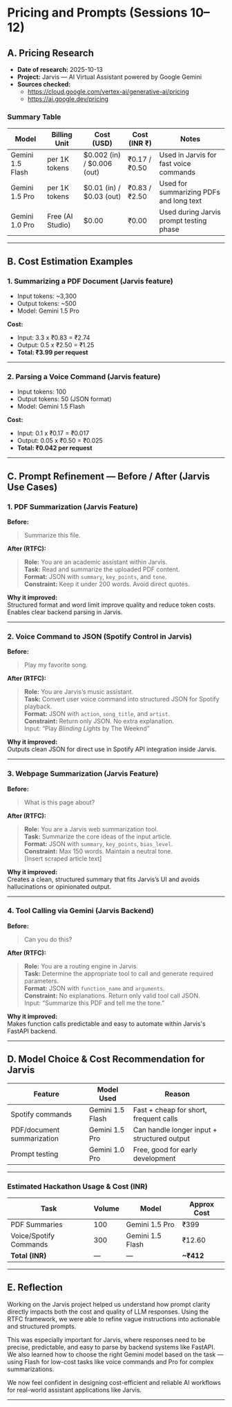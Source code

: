 # Pricing and Prompts (Sessions 10–12)

## A. Pricing Research

- **Date of research:** 2025-10-13  
- **Project:** Jarvis — AI Virtual Assistant powered by Google Gemini  
- **Sources checked:**
  - https://cloud.google.com/vertex-ai/generative-ai/pricing
  - https://ai.google.dev/pricing

### Summary Table

| Model            | Billing Unit | Cost (USD)             | Cost (INR ₹)         | Notes                                     |
|------------------|--------------|------------------------|----------------------|-------------------------------------------|
| Gemini 1.5 Flash | per 1K tokens | $0.002 (in) / $0.006 (out) | ₹0.17 / ₹0.50     | Used in Jarvis for fast voice commands    |
| Gemini 1.5 Pro   | per 1K tokens | $0.01 (in) / $0.03 (out)  | ₹0.83 / ₹2.50     | Used for summarizing PDFs and long text   |
| Gemini 1.0 Pro   | Free (AI Studio) | $0.00              | ₹0.00               | Used during Jarvis prompt testing phase   |

---

## B. Cost Estimation Examples

### 1. Summarizing a PDF Document (Jarvis feature)

- Input tokens: ~3,300  
- Output tokens: ~500  
- Model: Gemini 1.5 Pro

**Cost:**
- Input: 3.3 x ₹0.83 = ₹2.74  
- Output: 0.5 x ₹2.50 = ₹1.25  
- **Total: ₹3.99 per request**

---

### 2. Parsing a Voice Command (Jarvis feature)

- Input tokens: 100  
- Output tokens: 50 (JSON format)  
- Model: Gemini 1.5 Flash

**Cost:**
- Input: 0.1 x ₹0.17 = ₹0.017  
- Output: 0.05 x ₹0.50 = ₹0.025  
- **Total: ₹0.042 per request**

---

## C. Prompt Refinement — Before / After (Jarvis Use Cases)

### 1. PDF Summarization (Jarvis Feature)

**Before:**  
> Summarize this file.

**After (RTFC):**  
> **Role:** You are an academic assistant within Jarvis.  
> **Task:** Read and summarize the uploaded PDF content.  
> **Format:** JSON with `summary`, `key_points`, and `tone`.  
> **Constraint:** Keep it under 200 words. Avoid direct quotes.

**Why it improved:**  
Structured format and word limit improve quality and reduce token costs. Enables clear backend parsing in Jarvis.

---

### 2. Voice Command to JSON (Spotify Control in Jarvis)

**Before:**  
> Play my favorite song.

**After (RTFC):**  
> **Role:** You are Jarvis’s music assistant.  
> **Task:** Convert user voice command into structured JSON for Spotify playback.  
> **Format:** JSON with `action`, `song_title`, and `artist`.  
> **Constraint:** Return only JSON. No extra explanation.  
> Input: “Play *Blinding Lights* by The Weeknd”

**Why it improved:**  
Outputs clean JSON for direct use in Spotify API integration inside Jarvis.

---

### 3. Webpage Summarization (Jarvis Feature)

**Before:**  
> What is this page about?

**After (RTFC):**  
> **Role:** You are a Jarvis web summarization tool.  
> **Task:** Summarize the core ideas of the input article.  
> **Format:** JSON with `summary`, `key_points`, `bias_level`.  
> **Constraint:** Max 150 words. Maintain a neutral tone.  
> [Insert scraped article text]

**Why it improved:**  
Creates a clean, structured summary that fits Jarvis’s UI and avoids hallucinations or opinionated output.

---

### 4. Tool Calling via Gemini (Jarvis Backend)

**Before:**  
> Can you do this?

**After (RTFC):**  
> **Role:** You are a routing engine in Jarvis.  
> **Task:** Determine the appropriate tool to call and generate required parameters.  
> **Format:** JSON with `function_name` and `arguments`.  
> **Constraint:** No explanations. Return only valid tool call JSON.  
> Input: “Summarize this PDF and tell me the tone.”

**Why it improved:**  
Makes function calls predictable and easy to automate within Jarvis's FastAPI backend.

---

## D. Model Choice & Cost Recommendation for Jarvis

| Feature                   | Model Used        | Reason                                     |
|---------------------------|-------------------|--------------------------------------------|
| Spotify commands          | Gemini 1.5 Flash  | Fast + cheap for short, frequent calls     |
| PDF/document summarization| Gemini 1.5 Pro    | Can handle longer input + structured output|
| Prompt testing            | Gemini 1.0 Pro    | Free, good for early development           |

---

### Estimated Hackathon Usage & Cost (INR)

| Task                     | Volume | Model           | Approx Cost |
|--------------------------|--------|------------------|-------------|
| PDF Summaries            | 100    | Gemini 1.5 Pro   | ₹399        |
| Voice/Spotify Commands   | 300    | Gemini 1.5 Flash | ₹12.60      |
| **Total (INR)**          | —      | —                | **~₹412**   |

---

## E. Reflection

Working on the Jarvis project helped us understand how prompt clarity directly impacts both the cost and quality of LLM responses. Using the RTFC framework, we were able to refine vague instructions into actionable and structured prompts.

This was especially important for Jarvis, where responses need to be precise, predictable, and easy to parse by backend systems like FastAPI. We also learned how to choose the right Gemini model based on the task — using Flash for low-cost tasks like voice commands and Pro for complex summarizations.

We now feel confident in designing cost-efficient and reliable AI workflows for real-world assistant applications like Jarvis.

---
